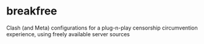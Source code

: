 # breakfree
Clash (and Meta) configurations for a plug-n-play censorship circumvention experience, using freely available server sources
